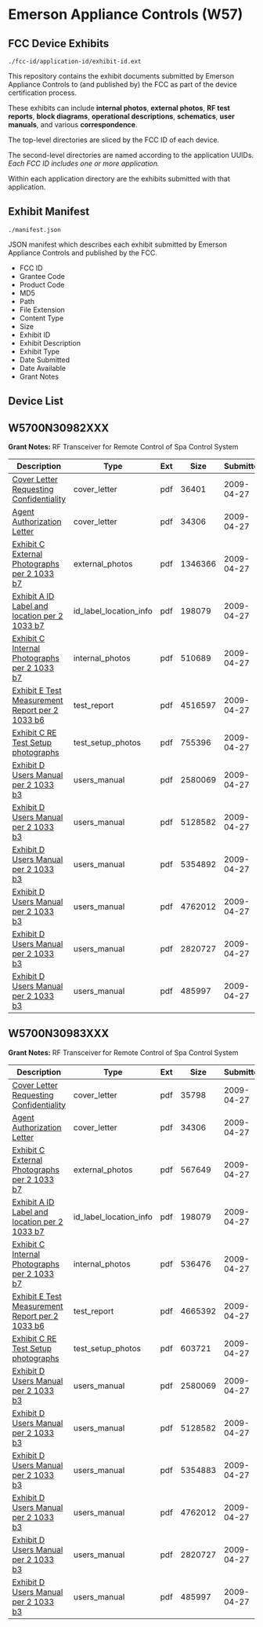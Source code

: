 # Emerson Appliance Controls (W57)
## FCC Device Exhibits

```
./fcc-id/application-id/exhibit-id.ext
```

This repository contains the exhibit documents submitted by Emerson Appliance Controls to (and published by) the FCC as part of the device certification process.

These exhibits can include **internal photos**, **external photos**, **RF test reports**, **block diagrams**, **operational descriptions**, **schematics**, **user manuals**, and various **correspondence**.

The top-level directories are sliced by the FCC ID of each device.

The second-level directories are named according to the application UUIDs. *Each FCC ID includes one or more application.*

Within each application directory are the exhibits submitted with that application. 

## Exhibit Manifest

```
./manifest.json
```

JSON manifest which describes each exhibit submitted by Emerson Appliance Controls and published by the FCC.

- FCC ID
- Grantee Code
- Product Code
- MD5
- Path
- File Extension
- Content Type
- Size
- Exhibit ID
- Exhibit Description
- Exhibit Type
- Date Submitted
- Date Available
- Grant Notes

## Device List
## W5700N30982XXX
**Grant Notes:** RF Transceiver for Remote Control of Spa Control System

| Description | Type | Ext | Size | Submitted | Available |
| ----------- | ---- | --- | ---- | --------- | --------- |
| [Cover Letter Requesting Confidentiality](W5700N30982XXX/e4aa856e0a71c978fcdb9e83137d4e3f/1102261.pdf) | cover_letter | pdf | 36401 | 2009-04-27 | 2009-04-27 |
| [Agent Authorization Letter](W5700N30982XXX/e4aa856e0a71c978fcdb9e83137d4e3f/1102262.pdf) | cover_letter | pdf | 34306 | 2009-04-27 | 2009-04-27 |
| [Exhibit C External Photographs per 2 1033 b7](W5700N30982XXX/e4aa856e0a71c978fcdb9e83137d4e3f/1102257.pdf) | external_photos | pdf | 1346366 | 2009-04-27 | 2009-04-27 |
| [Exhibit A ID Label and location per 2 1033 b7](W5700N30982XXX/e4aa856e0a71c978fcdb9e83137d4e3f/1102252.pdf) | id_label_location_info | pdf | 198079 | 2009-04-27 | 2009-04-27 |
| [Exhibit C Internal Photographs per 2 1033 b7](W5700N30982XXX/e4aa856e0a71c978fcdb9e83137d4e3f/1102258.pdf) | internal_photos | pdf | 510689 | 2009-04-27 | 2009-04-27 |
| [Exhibit E Test Measurement Report per 2 1033 b6](W5700N30982XXX/e4aa856e0a71c978fcdb9e83137d4e3f/1102260.pdf) | test_report | pdf | 4516597 | 2009-04-27 | 2009-04-27 |
| [Exhibit C RE Test Setup photographs](W5700N30982XXX/e4aa856e0a71c978fcdb9e83137d4e3f/1102259.pdf) | test_setup_photos | pdf | 755396 | 2009-04-27 | 2009-04-27 |
| [Exhibit D Users Manual per 2 1033 b3](W5700N30982XXX/e4aa856e0a71c978fcdb9e83137d4e3f/1102263.pdf) | users_manual | pdf | 2580069 | 2009-04-27 | 2009-04-27 |
| [Exhibit D Users Manual per 2 1033 b3](W5700N30982XXX/e4aa856e0a71c978fcdb9e83137d4e3f/1102264.pdf) | users_manual | pdf | 5128582 | 2009-04-27 | 2009-04-27 |
| [Exhibit D Users Manual per 2 1033 b3](W5700N30982XXX/e4aa856e0a71c978fcdb9e83137d4e3f/1102265.pdf) | users_manual | pdf | 5354892 | 2009-04-27 | 2009-04-27 |
| [Exhibit D Users Manual per 2 1033 b3](W5700N30982XXX/e4aa856e0a71c978fcdb9e83137d4e3f/1102266.pdf) | users_manual | pdf | 4762012 | 2009-04-27 | 2009-04-27 |
| [Exhibit D Users Manual per 2 1033 b3](W5700N30982XXX/e4aa856e0a71c978fcdb9e83137d4e3f/1102267.pdf) | users_manual | pdf | 2820727 | 2009-04-27 | 2009-04-27 |
| [Exhibit D Users Manual per 2 1033 b3](W5700N30982XXX/e4aa856e0a71c978fcdb9e83137d4e3f/1102268.pdf) | users_manual | pdf | 485997 | 2009-04-27 | 2009-04-27 |
## W5700N30983XXX
**Grant Notes:** RF Transceiver for Remote Control of Spa Control System

| Description | Type | Ext | Size | Submitted | Available |
| ----------- | ---- | --- | ---- | --------- | --------- |
| [Cover Letter Requesting Confidentiality](W5700N30983XXX/39249ed969bc3fbcfdb24887fd782830/1102327.pdf) | cover_letter | pdf | 35798 | 2009-04-27 | 2009-04-27 |
| [Agent Authorization Letter](W5700N30983XXX/39249ed969bc3fbcfdb24887fd782830/1102262.pdf) | cover_letter | pdf | 34306 | 2009-04-27 | 2009-04-27 |
| [Exhibit C External Photographs per 2 1033 b7](W5700N30983XXX/39249ed969bc3fbcfdb24887fd782830/1102323.pdf) | external_photos | pdf | 567649 | 2009-04-27 | 2009-04-27 |
| [Exhibit A ID Label and location per 2 1033 b7](W5700N30983XXX/39249ed969bc3fbcfdb24887fd782830/1102252.pdf) | id_label_location_info | pdf | 198079 | 2009-04-27 | 2009-04-27 |
| [Exhibit C Internal Photographs per 2 1033 b7](W5700N30983XXX/39249ed969bc3fbcfdb24887fd782830/1102324.pdf) | internal_photos | pdf | 536476 | 2009-04-27 | 2009-04-27 |
| [Exhibit E Test Measurement Report per 2 1033 b6](W5700N30983XXX/39249ed969bc3fbcfdb24887fd782830/1102326.pdf) | test_report | pdf | 4665392 | 2009-04-27 | 2009-04-27 |
| [Exhibit C RE Test Setup photographs](W5700N30983XXX/39249ed969bc3fbcfdb24887fd782830/1102325.pdf) | test_setup_photos | pdf | 603721 | 2009-04-27 | 2009-04-27 |
| [Exhibit D Users Manual per 2 1033 b3](W5700N30983XXX/39249ed969bc3fbcfdb24887fd782830/1102329.pdf) | users_manual | pdf | 2580069 | 2009-04-27 | 2009-04-27 |
| [Exhibit D Users Manual per 2 1033 b3](W5700N30983XXX/39249ed969bc3fbcfdb24887fd782830/1102330.pdf) | users_manual | pdf | 5128582 | 2009-04-27 | 2009-04-27 |
| [Exhibit D Users Manual per 2 1033 b3](W5700N30983XXX/39249ed969bc3fbcfdb24887fd782830/1102356.pdf) | users_manual | pdf | 5354883 | 2009-04-27 | 2009-04-27 |
| [Exhibit D Users Manual per 2 1033 b3](W5700N30983XXX/39249ed969bc3fbcfdb24887fd782830/1102357.pdf) | users_manual | pdf | 4762012 | 2009-04-27 | 2009-04-27 |
| [Exhibit D Users Manual per 2 1033 b3](W5700N30983XXX/39249ed969bc3fbcfdb24887fd782830/1102358.pdf) | users_manual | pdf | 2820727 | 2009-04-27 | 2009-04-27 |
| [Exhibit D Users Manual per 2 1033 b3](W5700N30983XXX/39249ed969bc3fbcfdb24887fd782830/1102359.pdf) | users_manual | pdf | 485997 | 2009-04-27 | 2009-04-27 |
